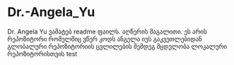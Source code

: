 # Dr.-Angela_Yu
Dr. Angela Yu
ვამატებ readme ფაილს.
აღწერის მაგალითი.
ეს არის რეპოზიტორი რომელშიც ვწერ კოდს ანგელა იუს გაკვეთლებიდან
გლობალური რეპოზიტორიის ცვლილების შემდეგ მცდელობა ლოკალური რეპოზიტორისთვის
test
